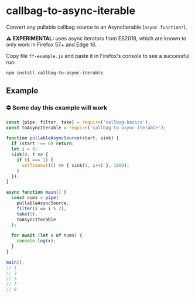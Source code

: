 # callbag-to-async-iterable

Convert any pullable callbag source to an AsyncIterable (`async function*`).

**⚠️ EXPERIMENTAL:** uses async iterators from ES2018, which are known to only work in Firefox 57+ and Edge 16.

Copy file `ff-example.js` and paste it in Firefox's console to see a successful run.

`npm install callbag-to-async-iterable`

## Example

### ⛔️ Some day this example will work

```js
const {pipe, filter, take} = require('callbag-basics');
const toAsyncIterable = require('callbag-to-async-iterable');

function pullableAsyncSource(start, sink) {
  if (start !== 0) return;
  let i = 0;
  sink(0, t => {
    if (t === 1) {
      setTimeout(() => { sink(1, i++) }, 1000);
    }
  });
}

async function main() {
  const nums = pipe(
    pullableAsyncSource,
    filter(i => i % 2),
    take(5),
    toAsyncIterable
  );

  for await (let x of nums) {
    console.log(x);
  }
}

main();
// 1
// 3
// 5
// 7
// 9
```


